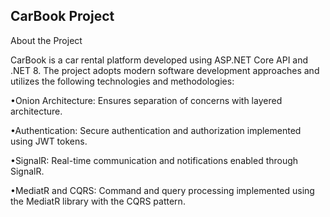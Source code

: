 CarBook Project
-------------------
About the Project

CarBook is a car rental platform developed using ASP.NET Core API and .NET 8. The project adopts modern software development approaches and utilizes the following technologies and methodologies:

•Onion Architecture: Ensures separation of concerns with layered architecture.

•Authentication: Secure authentication and authorization implemented using JWT tokens.

•SignalR: Real-time communication and notifications enabled through SignalR.

•MediatR and CQRS: Command and query processing implemented using the MediatR library with the CQRS pattern.
